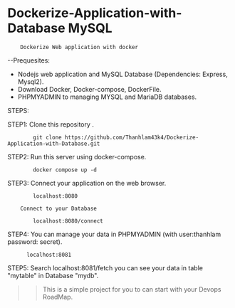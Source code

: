 # Dockerize-Application-with-Database MySQL



        Dockerize Web application with docker 

--Prequesites:


+ Nodejs web application and MySQL Database (Dependencies: Express, Mysql2).
+ Download Docker, Docker-compose, DockerFile.
+ PHPMYADMIN to managing MYSQL and MariaDB databases.

STEPS:

  STEP1: Clone this repository .

            git clone https://github.com/Thanhlam43k4/Dockerize-Application-with-Database.git
 
  STEP2: Run this server using docker-compose.

            docker compose up -d 

  STEP3: Connect your application on the web browser.

            localhost:8080

        Connect to your Database

            localhost:8080/connect

  STEP4: You can manage your data in PHPMYADMIN (with user:thanhlam password: secret).

          localhost:8081

  STEP5: Search localhost:8081/fetch you can see your data in table "mytable" in Database "mydb".



  >>This is a simple project for you to can start with your Devops RoadMap.


